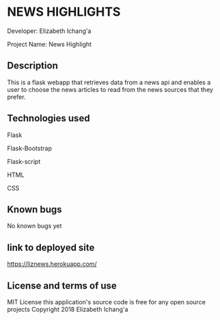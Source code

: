 # NEWS HIGHLIGHTS
Developer: Elizabeth Ichang'a

Project Name: News Highlight

## Description
This is a flask webapp that retrieves data from a news api and enables a user to choose the news articles to read from the news sources that they prefer.

## Technologies used
Flask

Flask-Bootstrap

Flask-script

HTML

CSS

## Known bugs
No known bugs yet

## link to deployed site
https://liznews.herokuapp.com/

## License and terms of use
MIT License this application's source code is free for any open source projects
Copyright 2018 Elizabeth Ichang'a
